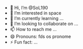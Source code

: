 - 👋 Hi, I’m @SoL190
- 👀 I’m interested in space
- 🌱 I’m currently learning ...
- 💞️ I’m looking to collaborate on ...
- 📫 How to reach me ...
- 😄 Pronouns: fds os pronome
- ⚡ Fun fact: ...

<!---
SoL190/SoL190 is a ✨ special ✨ repository because its `README.md` (this file) appears on your GitHub profile.
You can click the Preview link to take a look at your changes.
--->
